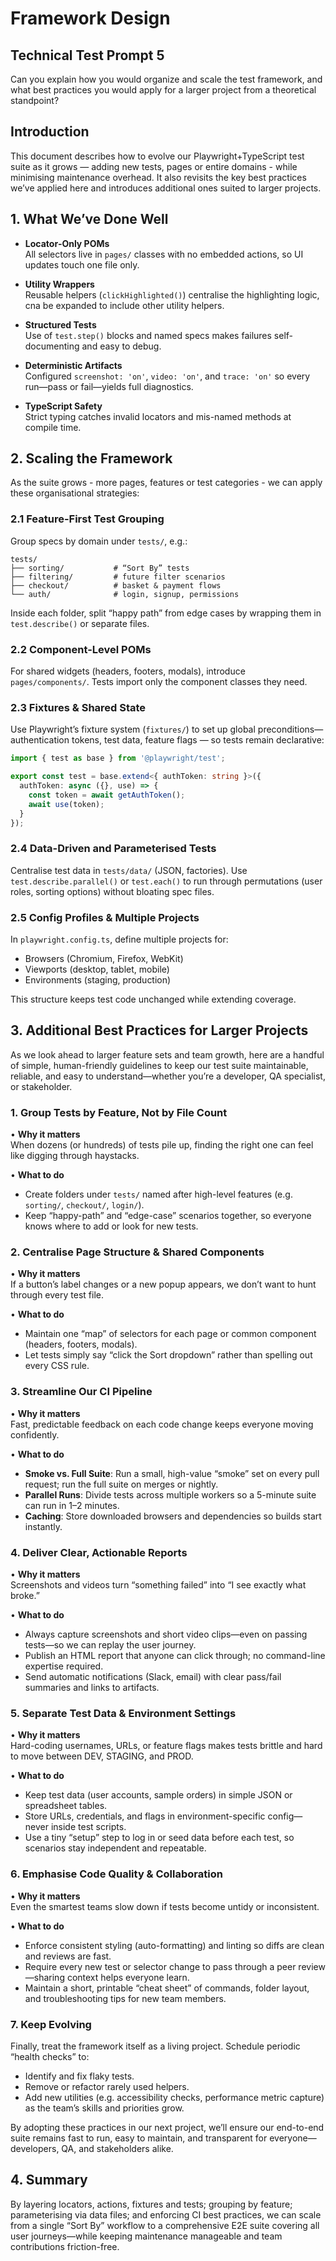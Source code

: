 # Framework Design

## Technical Test Prompt 5

Can you explain how you would organize and scale the test framework, and what best practices you would apply for a larger project from a theoretical standpoint?

## Introduction

This document describes how to evolve our Playwright+TypeScript test suite as it grows — adding new tests, pages or entire domains - while minimising maintenance overhead. It also revisits the key best practices we’ve applied here and introduces additional ones suited to larger projects.

## 1. What We’ve Done Well

- **Locator‐Only POMs**  
  All selectors live in `pages/` classes with no embedded actions, so UI updates touch one file only.

- **Utility Wrappers**  
  Reusable helpers (`clickHighlighted()`) centralise the highlighting logic, cna be expanded to include other utility helpers.

- **Structured Tests**  
  Use of `test.step()` blocks and named specs makes failures self-documenting and easy to debug.

- **Deterministic Artifacts**  
  Configured `screenshot: 'on'`, `video: 'on'`, and `trace: 'on'` so every run—pass or fail—yields full diagnostics.

- **TypeScript Safety**  
  Strict typing catches invalid locators and mis-named methods at compile time.

## 2. Scaling the Framework

As the suite grows - more pages, features or test categories - we can apply these organisational strategies:

### 2.1 Feature-First Test Grouping  
Group specs by domain under `tests/`, e.g.:

```
tests/
├── sorting/           # “Sort By” tests
├── filtering/         # future filter scenarios
├── checkout/          # basket & payment flows
└── auth/              # login, signup, permissions
```

Inside each folder, split “happy path” from edge cases by wrapping them in `test.describe()` or separate files.

### 2.2 Component-Level POMs  
For shared widgets (headers, footers, modals), introduce `pages/components/`. Tests import only the component classes they need.

### 2.3 Fixtures & Shared State  
Use Playwright’s fixture system (`fixtures/`) to set up global preconditions—authentication tokens, test data, feature flags — so tests remain declarative:

```ts
import { test as base } from '@playwright/test';

export const test = base.extend<{ authToken: string }>({
  authToken: async ({}, use) => {
    const token = await getAuthToken();
    await use(token);
  }
});
```

### 2.4 Data-Driven and Parameterised Tests  
Centralise test data in `tests/data/` (JSON, factories). Use `test.describe.parallel()` or `test.each()` to run through permutations (user roles, sorting options) without bloating spec files.

### 2.5 Config Profiles & Multiple Projects  
In `playwright.config.ts`, define multiple projects for:

- Browsers (Chromium, Firefox, WebKit)  
- Viewports (desktop, tablet, mobile)  
- Environments (staging, production)

This structure keeps test code unchanged while extending coverage.

## 3. Additional Best Practices for Larger Projects

As we look ahead to larger feature sets and team growth, here are a handful of simple, human-friendly guidelines to keep our test suite maintainable, reliable, and easy to understand—whether you’re a developer, QA specialist, or stakeholder.

### 1. Group Tests by Feature, Not by File Count

• **Why it matters**  
  When dozens (or hundreds) of tests pile up, finding the right one can feel like digging through haystacks.

• **What to do**  
  - Create folders under `tests/` named after high-level features (e.g. `sorting/`, `checkout/`, `login/`).  
  - Keep “happy-path” and “edge-case” scenarios together, so everyone knows where to add or look for new tests.

### 2. Centralise Page Structure & Shared Components

• **Why it matters**  
  If a button’s label changes or a new popup appears, we don’t want to hunt through every test file.

• **What to do**  
  - Maintain one “map” of selectors for each page or common component (headers, footers, modals).  
  - Let tests simply say “click the Sort dropdown” rather than spelling out every CSS rule.

### 3. Streamline Our CI Pipeline

• **Why it matters**  
  Fast, predictable feedback on each code change keeps everyone moving confidently.

• **What to do**  
  - **Smoke vs. Full Suite**: Run a small, high-value “smoke” set on every pull request; run the full suite on merges or nightly.  
  - **Parallel Runs**: Divide tests across multiple workers so a 5-minute suite can run in 1–2 minutes.  
  - **Caching**: Store downloaded browsers and dependencies so builds start instantly.

### 4. Deliver Clear, Actionable Reports

• **Why it matters**  
  Screenshots and videos turn “something failed” into “I see exactly what broke.”

• **What to do**  
  - Always capture screenshots and short video clips—even on passing tests—so we can replay the user journey.  
  - Publish an HTML report that anyone can click through; no command-line expertise required.  
  - Send automatic notifications (Slack, email) with clear pass/fail summaries and links to artifacts.

### 5. Separate Test Data & Environment Settings

• **Why it matters**  
  Hard-coding usernames, URLs, or feature flags makes tests brittle and hard to move between DEV, STAGING, and PROD.

• **What to do**  
  - Keep test data (user accounts, sample orders) in simple JSON or spreadsheet tables.  
  - Store URLs, credentials, and flags in environment-specific config—never inside test scripts.  
  - Use a tiny “setup” step to log in or seed data before each test, so scenarios stay independent and repeatable.

### 6. Emphasise Code Quality & Collaboration

• **Why it matters**  
  Even the smartest teams slow down if tests become untidy or inconsistent.

• **What to do**  
  - Enforce consistent styling (auto-formatting) and linting so diffs are clean and reviews are fast.  
  - Require every new test or selector change to pass through a peer review—sharing context helps everyone learn.  
  - Maintain a short, printable “cheat sheet” of commands, folder layout, and troubleshooting tips for new team members.

### 7. Keep Evolving

Finally, treat the framework itself as a living project. Schedule periodic “health checks” to:

- Identify and fix flaky tests.  
- Remove or refactor rarely used helpers.  
- Add new utilities (e.g. accessibility checks, performance metric capture) as the team’s skills and priorities grow.

By adopting these practices in our next project, we’ll ensure our end-to-end suite remains fast to run, easy to maintain, and transparent for everyone—developers, QA, and stakeholders alike.

## 4. Summary

By layering locators, actions, fixtures and tests; grouping by feature; parameterising via data files; and enforcing CI best practices, we can scale from a single “Sort By” workflow to a comprehensive E2E suite covering all user journeys—while keeping maintenance manageable and team contributions friction-free.  
